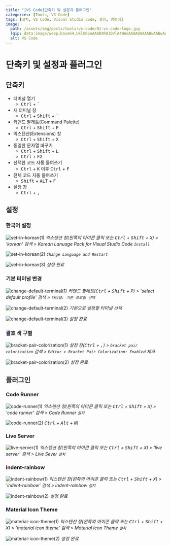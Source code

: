 ```yaml
---
title: "[VS Code]단축키 및 설정과 플러그인"
categories: [Tools, VS Code]
tags: [설치, VS Code, Visual Studio Code, 설정, 명령어]
image:
  path: /assets/img/posts/tools/vs-code/01-vs-code-logo.jpg
  lqip: data:image/webp;base64,UklGRpoAAABXRUJQVlA4WAoAAAAQAAAADwAABwAAQUxQSDIAAAARL0AmbZurmr57yyIiqE8oiG0bejIYEQTgqiDA9vqnsUSI6H+oAERp2HZ65qP/VIAWAFZQOCBCAAAA8AEAnQEqEAAIAAVAfCWkAALp8sF8rgRgAP7o9FDvMCkMde9PK7euH5M1m6VWoDXf2FkP3BqV0ZYbO6NA/VFIAAAA
  alt: VS Code
---
```


# 단축키 및 설정과 플러그인

## 단축키

- 터미널 열기
	+ <kbd>Ctrl</kbd> + <kbd>`</kbd>
- 새 터미널 창
	+ <kbd>Ctrl</kbd> + <kbd>Shift</kbd> + <kbd>`</kbd>
- 커맨드 팔레트(Command Palette)
	+ <kbd>Ctrl</kbd> + <kbd>Shift</kbd> + <kbd>P</kbd>
- 익스텐션(Extensions) 창
	+ <kbd>Ctrl</kbd> + <kbd>Shift</kbd> + <kbd>X</kbd>
- 동일한 문자열 바꾸기
	+ <kbd>Ctrl</kbd> + <kbd>Shift</kbd> + <kbd>L</kbd>
	+ <kbd>Ctrl</kbd> + <kbd>F2</kbd>
- 선택한 코드 자동 들여쓰기
	+ <kbd>Ctrl</kbd> + <kbd>K</kbd> 이후 <kbd>Ctrl</kbd> + <kbd>F</kbd>
- 전체 코드 자동 들여쓰기
	+ <kbd>Shift</kbd> + <kbd>ALT</kbd> + <kbd>F</kbd>
- 설정 창
	+ <kbd>Ctrl</kbd> + <kbd>,</kbd>

## 설정

### 한국어 설정

![set-in-korean(1)](/assets/img/posts/tools/vs-code/shortcuts-and-settings-and-plug-ins/set-in-korean(1).jpg)
*익스텐션 창(왼쪽의 아이콘 클릭 또는 <kbd>Ctrl</kbd> + <kbd>Shift</kbd> + <kbd>X</kbd>) > 'korean' 검색 > Korean Lanuage Pack for Visual Studio Code `Install`*

![set-in-korean(2)](/assets/img/posts/tools/vs-code/shortcuts-and-settings-and-plug-ins/set-in-korean(2).jpg)
*`Change Language and Restart`*

![set-in-korean(3)](/assets/img/posts/tools/vs-code/shortcuts-and-settings-and-plug-ins/set-in-korean(3).jpg)
*설정 완료*

### 기본 터미널 변경

![change-default-terminal(1)](/assets/img/posts/tools/vs-code/shortcuts-and-settings-and-plug-ins/change-default-terminal(1).jpg)
*커맨드 팔레트(<kbd>Ctrl</kbd> + <kbd>Shift</kbd> + <kbd>P</kbd>) > 'select default profile' 검색 > `터미널: 기본 프로필 선택`*

![change-default-terminal(2)](/assets/img/posts/tools/vs-code/shortcuts-and-settings-and-plug-ins/change-default-terminal(2).jpg)
*기본으로 설정할 터미널 선택*

![change-default-terminal(3)](/assets/img/posts/tools/vs-code/shortcuts-and-settings-and-plug-ins/change-default-terminal(3).jpg)
*설정 완료*

### 괄호 색 구별

![bracket-pair-colorization(1)](/assets/img/posts/tools/vs-code/shortcuts-and-settings-and-plug-ins/bracket-pair-colorization(1).jpg)
*설정 창(<kbd>Ctrl</kbd> + <kbd>,</kbd>) > `bracket pair colorization` 검색 > `Editor > Bracket Pair Colorization: Enabled` 체크*

![bracket-pair-colorization(2)](/assets/img/posts/tools/vs-code/shortcuts-and-settings-and-plug-ins/bracket-pair-colorization(2).jpg)
*설정 완료*

## 플러그인

### Code Runner

![code-runner(1)](/assets/img/posts/tools/vs-code/shortcuts-and-settings-and-plug-ins/code-runner(1).jpg)
*익스텐션 창(왼쪽의 아이콘 클릭 또는 <kbd>Ctrl</kbd> + <kbd>Shift</kbd> + <kbd>X</kbd>) > 'code runner' 검색 > Code Runner `설치`*

![code-runner(2)](/assets/img/posts/tools/vs-code/shortcuts-and-settings-and-plug-ins/code-runner(2).jpg)
*<kbd>Ctrl</kbd> + <kbd>Alt</kbd> + <kbd>N</kbd>)*

### Live Server

![live-server(1)](/assets/img/posts/tools/vs-code/shortcuts-and-settings-and-plug-ins/live-server(1).jpg)
*익스텐션 창(왼쪽의 아이콘 클릭 또는 <kbd>Ctrl</kbd> + <kbd>Shift</kbd> + <kbd>X</kbd>) > 'live server' 검색 > Live Sever `설치`*

### indent-rainbow

![indent-rainbow(1)](/assets/img/posts/tools/vs-code/shortcuts-and-settings-and-plug-ins/indent-rainbow(1).jpg)
*익스텐션 창(왼쪽의 아이콘 클릭 또는 <kbd>Ctrl</kbd> + <kbd>Shift</kbd> + <kbd>X</kbd>) > 'indent-rainbow' 검색 > indent-rainbow `설치`*

![indent-rainbow(2)](/assets/img/posts/tools/vs-code/shortcuts-and-settings-and-plug-ins/indent-rainbow(2).jpg
)
*설정 완료*

### Material Icon Theme

![material-icon-theme(1)](/assets/img/posts/tools/vs-code/shortcuts-and-settings-and-plug-ins/material-icon-theme(1).jpg)
*익스텐션 창(왼쪽의 아이콘 클릭 또는 <kbd>Ctrl</kbd> + <kbd>Shift</kbd> + <kbd>X</kbd>) > 'material icon theme' 검색 > Material Icon Theme `설치`*

![material-icon-theme(2)](/assets/img/posts/tools/vs-code/shortcuts-and-settings-and-plug-ins/material-icon-theme(2).jpg)
*설정 완료*